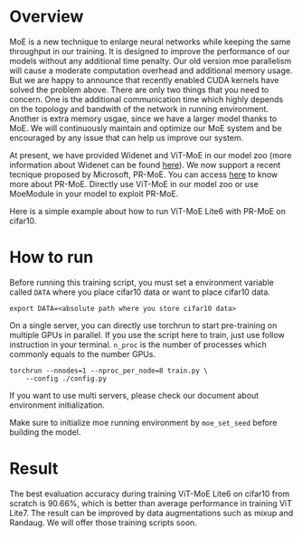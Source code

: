 # Overview

MoE is a new technique to enlarge neural networks while keeping the same throughput in our training. 
It is designed to improve the performance of our models without any additional time penalty. Our old 
version moe parallelism will cause a moderate computation overhead and additional memory usage. But
we are happy to announce that recently enabled CUDA kernels have solved the problem above. There 
are only two things that you need to concern. One is the additional communication time which highly
depends on the topology and bandwith of the network in running environment. Another is extra memory usgae,
since we have a larger model thanks to MoE. We will continuously maintain and optimize our MoE system
and be encouraged by any issue that can help us improve our system.

At present, we have provided Widenet and ViT-MoE in our model zoo (more information about Widenet can be 
found [here](https://arxiv.org/abs/2107.11817)). We now support a recent tecnique proposed by Microsoft, PR-MoE.
You can access [here](https://arxiv.org/abs/2201.05596) to know more about PR-MoE.
Directly use ViT-MoE in our model zoo or use MoeModule in your model to exploit PR-MoE.

Here is a simple example about how to run ViT-MoE Lite6 with PR-MoE on cifar10.

# How to run

Before running this training script, you must set a environment variable called `DATA` where you place
cifar10 data or want to place cifar10 data.

```shell
export DATA=<absolute path where you store cifar10 data> 
```

On a single server, you can directly use torchrun to start pre-training on multiple GPUs in parallel. 
If you use the script here to train, just use follow instruction in your terminal. `n_proc` is the 
number of processes which commonly equals to the number GPUs.

```shell
torchrun --nnodes=1 --nproc_per_node=8 train.py \
    --config ./config.py
```

If you want to use multi servers, please check our document about environment initialization.

Make sure to initialize moe running environment by `moe_set_seed` before building the model.

# Result

The best evaluation accuracy during training ViT-MoE Lite6 on cifar10 from scratch is 90.66%, which is better than average
performance in training ViT Lite7. The result can be improved by data augmentations such as mixup and Randaug.
We will offer those training scripts soon.